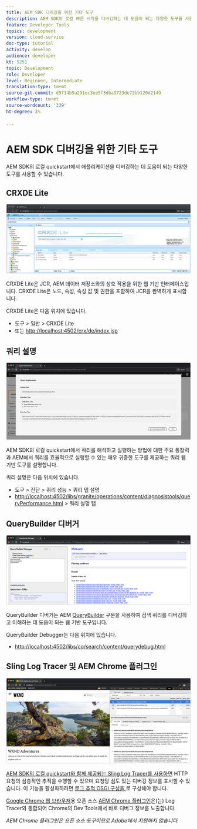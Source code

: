 ```yaml
---
title: AEM SDK 디버깅을 위한 기타 도구
description: AEM SDK의 로컬 빠른 시작을 디버깅하는 데 도움이 되는 다양한 도구를 사용할 수 있습니다.
feature: Developer Tools
topics: development
version: cloud-service
doc-type: tutorial
activity: develop
audience: developer
kt: 5251
topic: Development
role: Developer
level: Beginner, Intermediate
translation-type: tm+mt
source-git-commit: d9714b9a291ec3ee5f3dba9723de72bb120d2149
workflow-type: tm+mt
source-wordcount: '339'
ht-degree: 3%

---
```



# AEM SDK 디버깅을 위한 기타 도구

AEM SDK의 로컬 quickstart에서 애플리케이션을 디버깅하는 데 도움이 되는 다양한 도구를 사용할 수 있습니다.

## CRXDE Lite

![CRXDE Lite](./assets/other-tools/crxde-lite.png)

CRXDE Lite은 JCR, AEM 데이터 저장소와의 상호 작용을 위한 웹 기반 인터페이스입니다. CRXDE Lite은 노드, 속성, 속성 값 및 권한을 포함하여 JCR을 완벽하게 표시합니다.

CRXDE Lite은 다음 위치에 있습니다.

+ 도구 > 일반 > CRXDE Lite
+ 또는 [http://localhost:4502/crx/de/index.jsp](http://localhost:4502/crx/de/index.jsp)

## 쿼리 설명

![쿼리 설명](./assets/other-tools/explain-query.png)

AEM SDK의 로컬 quickstart에서 쿼리를 해석하고 실행하는 방법에 대한 주요 통찰력과 AEM에서 쿼리를 효율적으로 실행할 수 있는 매우 귀중한 도구를 제공하는 쿼리 웹 기반 도구를 설명합니다.

쿼리 설명은 다음 위치에 있습니다.

+ 도구 > 진단 > 쿼리 성능 > 쿼리 탭 설명
+ [http://localhost:4502/libs/granite/operations/content/diagnosistools/queryPerformance.html](http://localhost:4502/libs/granite/operations/content/diagnosistools/queryPerformance.html) > 쿼리 설명 탭

## QueryBuilder 디버거

![QueryBuilder 디버거](./assets/other-tools/query-debugger.png)

QueryBuilder 디버거는 AEM [QueryBuilder](https://docs.adobe.com/content/help/en/experience-manager-65/developing/platform/query-builder/querybuilder-api.html) 구문을 사용하여 검색 쿼리를 디버깅하고 이해하는 데 도움이 되는 웹 기반 도구입니다.

QueryBuilder Debugger는 다음 위치에 있습니다.

+ [http://localhost:4502/libs/cq/search/content/querydebug.html](http://localhost:4502/libs/cq/search/content/querydebug.html)

## Sling Log Tracer 및 AEM Chrome 플러그인

![Sling Log Tracer 및 AEM Chrome 플러그인](./assets/other-tools/log-tracer.png)

[AEM SDK의 로컬 quickstart와 함께 제공되는 Sling Log Tracer를 사용하면](https://sling.apache.org/documentation/bundles/log-tracers.html) HTTP 요청의 심층적인 추적을 수행할 수 있으며 요청당 심도 있는 디버깅 정보를 표시할 수 있습니다. 이 기능을 활성화하려면 [로그 추적 OSGi 구성을 ](https://sling.apache.org/documentation/bundles/log-tracers.html#configuration-1)로 구성해야 합니다.

[Google Chrome 웹 브라우저](https://www.google.com/chrome/)용 오픈 소스 [AEM Chrome 플러그인](https://chrome.google.com/webstore/detail/aem-chrome-plug-in/ejdcnikffjleeffpigekhccpepplaode?hl=en-US)은(는) Log Tracer와 통합되어 Chrome의 Dev Tools에서 바로 디버그 정보를 노출합니다.

_AEM Chrome 플러그인은 오픈 소스 도구이므로 Adobe에서 지원하지 않습니다._

